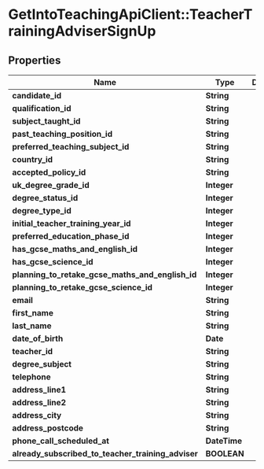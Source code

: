 # GetIntoTeachingApiClient::TeacherTrainingAdviserSignUp

## Properties
Name | Type | Description | Notes
------------ | ------------- | ------------- | -------------
**candidate_id** | **String** |  | [optional] 
**qualification_id** | **String** |  | [optional] 
**subject_taught_id** | **String** |  | [optional] 
**past_teaching_position_id** | **String** |  | [optional] 
**preferred_teaching_subject_id** | **String** |  | [optional] 
**country_id** | **String** |  | 
**accepted_policy_id** | **String** |  | 
**uk_degree_grade_id** | **Integer** |  | [optional] 
**degree_status_id** | **Integer** |  | [optional] 
**degree_type_id** | **Integer** |  | [optional] 
**initial_teacher_training_year_id** | **Integer** |  | [optional] 
**preferred_education_phase_id** | **Integer** |  | [optional] 
**has_gcse_maths_and_english_id** | **Integer** |  | [optional] 
**has_gcse_science_id** | **Integer** |  | [optional] 
**planning_to_retake_gcse_maths_and_english_id** | **Integer** |  | [optional] 
**planning_to_retake_gcse_science_id** | **Integer** |  | [optional] 
**email** | **String** |  | 
**first_name** | **String** |  | 
**last_name** | **String** |  | 
**date_of_birth** | **Date** |  | 
**teacher_id** | **String** |  | [optional] 
**degree_subject** | **String** |  | [optional] 
**telephone** | **String** |  | [optional] 
**address_line1** | **String** |  | [optional] 
**address_line2** | **String** |  | [optional] 
**address_city** | **String** |  | [optional] 
**address_postcode** | **String** |  | [optional] 
**phone_call_scheduled_at** | **DateTime** |  | [optional] 
**already_subscribed_to_teacher_training_adviser** | **BOOLEAN** |  | [optional] 


